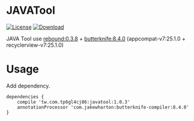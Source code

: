 JAVATool
=========================

[![License](https://img.shields.io/badge/license-Apache%202-green.svg)](https://www.apache.org/licenses/LICENSE-2.0)
[ ![Download](https://api.bintray.com/packages/tp6gl4cj86/maven/javatool/images/download.svg) ](https://bintray.com/tp6gl4cj86/maven/javatool/_latestVersion)

JAVA Tool use <a href="http://facebook.github.io/rebound/">rebound:0.3.8</a> + <a href="http://jakewharton.github.io/butterknife/">butterknife:8.4.0</a> (appcompat-v7:25.1.0 + recyclerview-v7:25.1.0)

# Usage

Add dependency.

```
dependencies {
    compile 'tw.com.tp6gl4cj86:javatool:1.0.3'
    annotationProcessor 'com.jakewharton:butterknife-compiler:8.4.0'
}
```
